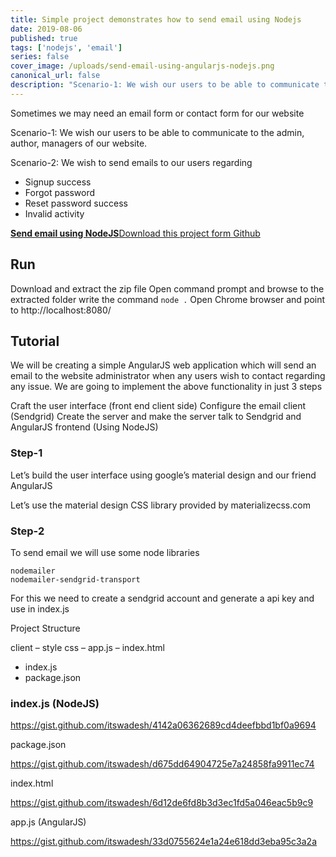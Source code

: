 ```yaml
---
title: Simple project demonstrates how to send email using Nodejs
date: 2019-08-06
published: true
tags: ['nodejs', 'email']
series: false
cover_image: /uploads/send-email-using-angularjs-nodejs.png
canonical_url: false
description: "Scenario-1: We wish our users to be able to communicate to the admin, author, managers of our website."
---
```

Sometimes we may need an email form or contact form for our website

Scenario-1: We wish our users to be able to communicate to the admin, author, managers of our website.

Scenario-2: We wish to send emails to our users regarding

- Signup success
- Forgot password
- Reset password success
- Invalid activity

<!-- <a href="http://mail.codenx.com/" class="button green" target="_blank">Live Demo</a>  -->
<div class="github">
    <a href="https://github.com/itswadesh/sendmail-nodejs" rel="nofollow" target="_blank">
        <b>Send email using NodeJS</b>Download this project form Github
    </a>
</div>

## Run

Download and extract the zip file
Open command prompt and browse to the extracted folder
write the command `node .`
Open Chrome browser and point to http://localhost:8080/

## Tutorial

We will be creating a simple AngularJS web application which will send an email to the website administrator when any users wish to contact regarding any issue.
We are going to implement the above functionality in just 3 steps

Craft the user interface (front end client side)
Configure the email client (Sendgrid)
Create the server and make the server talk to Sendgrid and AngularJS frontend (Using NodeJS)

### Step-1
Let’s build the user interface using google’s material design and our friend AngularJS

Let’s use the material design CSS library provided by materializecss.com

### Step-2
To send email we will use some node libraries

```
nodemailer
nodemailer-sendgrid-transport
```

For this we need to create a sendgrid account and generate a api key and use in index.js

Project Structure

client
– style css
– app.js
– index.html
- index.js
- package.json

### index.js (NodeJS)

https://gist.github.com/itswadesh/4142a06362689cd4deefbbd1bf0a9694

package.json

https://gist.github.com/itswadesh/d675dd64904725e7a24858fa9911ec74

index.html

https://gist.github.com/itswadesh/6d12de6fd8b3d3ec1fd5a046eac5b9c9

app.js (AngularJS)

https://gist.github.com/itswadesh/33d0755624e1a24e618dd3eba95c3a2a

